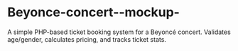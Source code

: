 # Beyonce-concert--mockup-
A simple PHP-based ticket booking system for a Beyoncé concert. Validates age/gender, calculates pricing, and tracks ticket stats.
